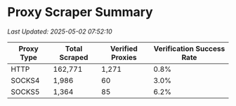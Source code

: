 # Proxy Scraper Summary

_Last Updated: 2025-05-02 07:52:10_

| Proxy Type | Total Scraped | Verified Proxies | Verification Success Rate |
|------------|--------------|------------------|--------------------------|
| HTTP | 162,771 | 1,271 | 0.8% |
| SOCKS4 | 1,986 | 60 | 3.0% |
| SOCKS5 | 1,364 | 85 | 6.2% |
